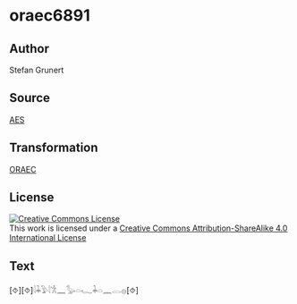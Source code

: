 # oraec6891

## Author

Stefan Grunert

## Source

[AES](https://github.com/simondschweitzer/aes)

## Transformation

[ORAEC](https://oraec.github.io/)

## License

<a rel="license" href="http://creativecommons.org/licenses/by-sa/4.0/"><img alt="Creative Commons License" style="border-width:0" src="https://i.creativecommons.org/l/by-sa/4.0/88x31.png" /></a><br />This work is licensed under a <a rel="license" href="http://creativecommons.org/licenses/by-sa/4.0/">Creative Commons Attribution-ShareAlike 4.0 International License</a>

## Text

[⯑][⯑]𓇋𓇓𓅱𓇋𓀟𓈖𓅭𓏏𓆑𓇓𓏏𓈖𓂋𓐍[⯑]<br>
